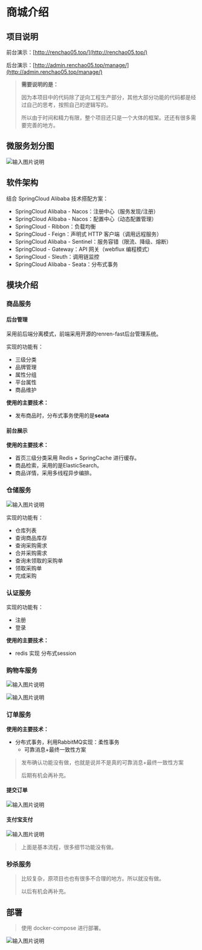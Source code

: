 # 商城介绍

## 项目说明

前台演示：[http://renchao05.top/](http://renchao05.top/)

后台演示：[http://admin.renchao05.top/manage/](http://admin.renchao05.top/manage/)

> **需要说明的是：**
>
> 因为本项目中的代码除了逆向工程生产部分，其他大部分功能的代码都是经过自己的思考，按照自己的逻辑写的。
>
> 所以由于时间和精力有限，整个项目还只是一个大体的框架。还还有很多需要完善的地方。



## 微服务划分图
![输入图片说明](https://foruda.gitee.com/images/1665235821062848163/87b5a16c_10481880.png "image-20221007151011780.png")

## 软件架构
结合 SpringCloud Alibaba 技术搭配方案：

- SpringCloud Alibaba - Nacos：注册中心（服务发现/注册）
- SpringCloud Alibaba - Nacos：配置中心（动态配置管理）
- SpringCloud - Ribbon：负载均衡
- SpringCloud - Feign：声明式 HTTP 客户端（调用远程服务）
- SpringCloud Alibaba - Sentinel：服务容错（限流、降级、熔断）
- SpringCloud - Gateway：API 网关（webflux 编程模式）
- SpringCloud - Sleuth：调用链监控
- SpringCloud Alibaba - Seata：分布式事务



## 模块介绍

### 商品服务

#### 后台管理

采用前后端分离模式，前端采用开源的renren-fast后台管理系统。

实现的功能有：

- 三级分类
- 品牌管理
- 属性分组
- 平台属性
- 商品维护

**使用的主要技术：**

- 发布商品时，分布式事务使用的是**seata**



#### 前台展示

**使用的主要技术：**

- 首页三级分类采用 Redis + SpringCache 进行缓存。
- 商品检索，采用的是ElasticSearch。
- 商品详情，采用多线程异步编排。



### 仓储服务

![输入图片说明](https://foruda.gitee.com/images/1665235864597791967/78532b6e_10481880.png "image-20221007153952827.png")

实现的功能有：

- 仓库列表
- 查询商品库存
- 查询采购需求
- 合并采购需求
- 查询未领取的采购单
- 领取采购单
- 完成采购



### 认证服务

实现的功能有：

- 注册
- 登录

**使用的主要技术：**

- redis 实现 分布式session

### 购物车服务

![输入图片说明](https://foruda.gitee.com/images/1665235880974823931/829238e4_10481880.png "image-20221007164434269.png")

![输入图片说明](https://foruda.gitee.com/images/1665235894098207937/f3620d75_10481880.png "image-20221007164452964.png")

### 订单服务

**使用的主要技术：**

- 分布式事务，利用RabbitMQ实现：柔性事务
  - 可靠消息+最终一致性方案

> 发布确认功能没有做，也就是说并不是真的可靠消息+最终一致性方案
>
> 后期有机会再补充。

#### 提交订单

![输入图片说明](https://foruda.gitee.com/images/1665235907309044526/7bd3a6a3_10481880.png "image-20221007172808115.png")

#### 支付宝支付

![输入图片说明](https://foruda.gitee.com/images/1665235919891828193/e064ae10_10481880.png "image-20221007172937733.png")

> 上面是基本流程，很多细节功能没有做。



### 秒杀服务

> 比较复杂，原项目也也有很多不合理的地方。所以就没有做。
>
> 以后有机会再补充。



## 部署

> 使用 docker-compose 进行部署。

![输入图片说明](https://foruda.gitee.com/images/1665235943692956284/fff46e4a_10481880.png "image-20221008110236781.png")





